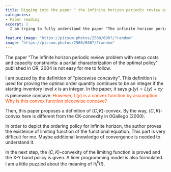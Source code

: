 ```yaml
---
title: Digging into the paper " the infinite horizon periodic review problem with setup costs".
categories:
- Paper reading
excerpt: |
  I am trying to fully understand the paper "The infinite horizon periodic review problem with setup costs and capacity constraints: a partial characterization of the optimal policy"

feature_image: "https://picsum.photos/2560/600?/?random"
image: "https://picsum.photos/2560/600?/?random"
---
```


The paper "The infinite horizon periodic review problem with setup costs and capacity constraints: a partial characterization of the optimal policy" published in OR, 2004 is not easy for me to follow.

I am puzzed by the definition of "piecewise concavity". This definition is used for proving the optimal order quantity continues to be an integer if the starting inventory level $x$ is an integer. In the paper, it says $g_1(y)=L(y)+cy$ is piecewise concave. <font color="#FF4500">However, $L(y)$ is a convex function by assumption. Why is this convex function piecewise concave? </font>

Then, this paper proposes a definition of $(C, K)$-convex. By the way, $(C, K)$-convex here is different from the CK-convexity in 0Gallego (2000).


In order to depict the ordering policy for infinite horizon, the author proves the existence of limiting function of the functional equation. This part is very difficult for me. Maybe additional knowledge of convergence is needed to understand it.

In the next step, the $(C, K)$-convexity of the limiting function is proved and the X-Y band policy is given. A liner progromming model is also formulated. I am a little puzzled about the meaning of $\pi_i^k(t)$.

